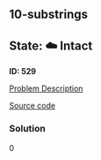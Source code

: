 ## 10-substrings

## State: :cloud: **Intact**

**ID: 529**

[Problem Description](https://projecteuler.net/problem=529)

[Source code](main.cpp)

### Solution
0